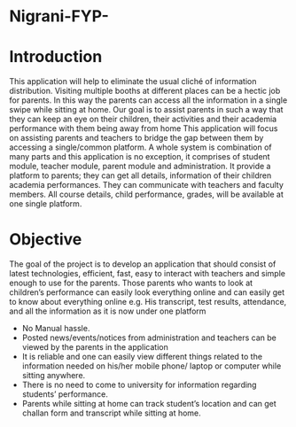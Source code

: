# Nigrani-FYP-
# Introduction
This application will help to eliminate the usual cliché of information distribution. Visiting
multiple booths at different places can be a hectic job for parents. In this way the parents
can access all the information in a single swipe while sitting at home. Our goal is to assist
parents in such a way that they can keep an eye on their children, their activities and their
academia performance with them being away from home
This application will focus on assisting parents and teachers to bridge the gap between
them by accessing a single/common platform. A whole system is combination of many
parts and this application is no exception, it comprises of student module, teacher module,
parent module and administration. It provide a platform to parents; they can get all details,
information of their children academia performances. They can communicate with teachers
and faculty members. All course details, child performance, grades, will be available at one
single platform.
# Objective
The goal of the project is to develop an application that should consist of latest
technologies, efficient, fast, easy to interact with teachers and simple enough to use for the
parents. Those parents who wants to look at children’s performance can easily look
everything online and can easily get to know about everything online e.g. His transcript,
test results, attendance, and all the information as it is now under one platform
- No Manual hassle.
- Posted news/events/notices from administration and teachers can be viewed by
the parents in the application
- It is reliable and one can easily view different things related to the information
needed on his/her mobile phone/ laptop or computer while sitting anywhere.
- There is no need to come to university for information regarding students’
performance.
- Parents while sitting at home can track student’s location and can get challan
form and transcript while sitting at home.
